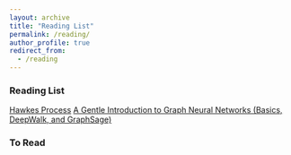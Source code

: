 ```yaml
---
layout: archive
title: "Reading List"
permalink: /reading/
author_profile: true
redirect_from:
  - /reading
---
```


### Reading List


[Hawkes Process](https://hawkeslib.readthedocs.io/en/latest/tutorial.html)
[A Gentle Introduction to Graph Neural Networks (Basics, DeepWalk, and GraphSage)](https://towardsdatascience.com/a-gentle-introduction-to-graph-neural-network-basics-deepwalk-and-graphsage-db5d540d50b3)

### To Read
